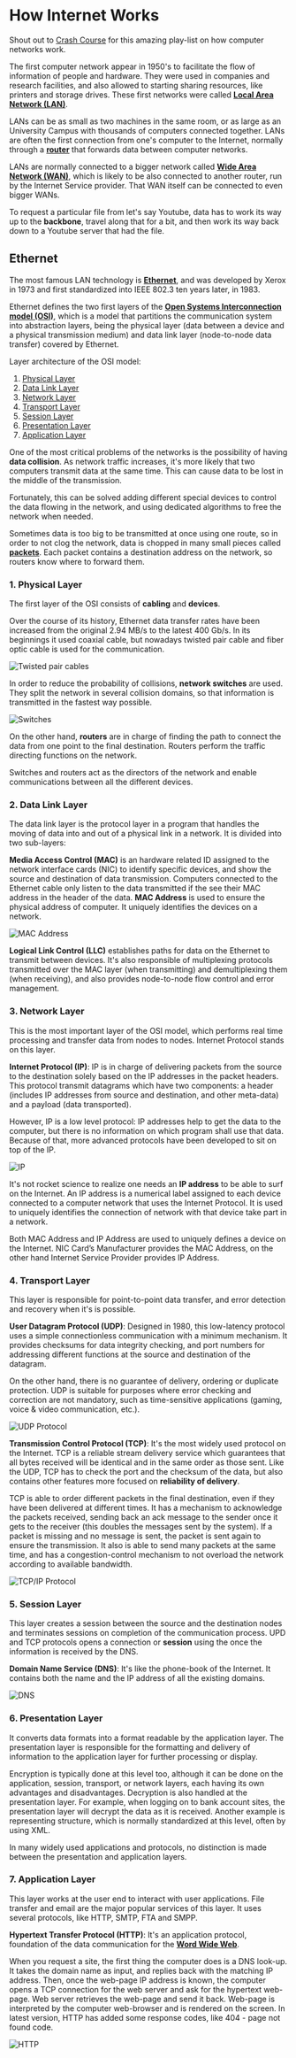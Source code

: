 # How Internet Works

Shout out to [Crash Course](https://www.youtube.com/watch?v=3QhU9jd03a0&list=LLeVAzL66F8UlP34kGyAhg2w&index=5&t=0s) for this amazing play-list on how computer networks work.

The first computer network appear in 1950's to facilitate the flow of information of people and hardware. They were used in companies and research facilities, and also allowed to starting sharing resources, like printers and storage drives. These first networks were called [**Local Area Network (LAN)**](https://en.wikipedia.org/wiki/Local_area_network).

LANs can be as small as two machines in the same room, or as large as an University Campus with thousands of computers connected together. LANs are often the first connection from one's computer to the Internet, normally through a [**router**](https://en.wikipedia.org/wiki/Router_(computing)) that forwards data between computer networks.

LANs are normally connected to a bigger network called [**Wide Area Network (WAN)**](https://en.wikipedia.org/wiki/Wide_area_network), which is likely to be also connected to another router, run by the Internet Service provider. That WAN itself can be connected to even bigger WANs.

To request a particular file from let's say Youtube, data has to work its way up to the **backbone**, travel along that for a bit, and then work its way back down to a Youtube server that had the file.

## Ethernet

The most famous LAN technology is [**Ethernet**](https://en.wikipedia.org/wiki/Ethernet), and was developed by Xerox in 1973 and first standardized into IEEE 802.3 ten years later, in 1983.

Ethernet defines the two first layers of the [**Open Systems Interconnection model (OSI)**](https://en.wikipedia.org/wiki/OSI_model), which is a model that partitions the communication system into abstraction layers, being the physical layer (data between a device and a physical transmission medium) and data link layer (node-to-node data transfer) covered by Ethernet.

Layer architecture of the OSI model:

1. [Physical Layer](#physical)
2. [Data Link Layer](#data)
3. [Network Layer](#network)
4. [Transport Layer](#transport)
5. [Session Layer](#session)
6. [Presentation Layer](#presentation)
7. [Application Layer](#application)

One of the most critical problems of the networks is the possibility of having **data collision**. As network traffic increases, it's more likely that two computers transmit data at the same time. This can cause data to be lost in the middle of the transmission.

Fortunately, this can be solved adding different special devices to control the data flowing in the network, and using dedicated algorithms to free the network when needed.

Sometimes data is too big to be transmitted at once using one route, so in order to not clog the network, data is chopped in many small pieces called [**packets**](https://en.wikipedia.org/wiki/Network_packet). Each packet contains a destination address on the network, so routers know where to forward them.

### 1. Physical Layer <a name="physical"></a>

The first layer of the OSI consists of **cabling** and **devices**.

Over the course of its history, Ethernet data transfer rates have been increased from the original 2.94 MB/s to the latest 400 Gb/s. In its beginnings it used coaxial cable, but nowadays twisted pair cable and fiber optic cable is used for the communication.

![Twisted pair cables](https://raw.githubusercontent.com/darroyolpz/How-Internet-Works/master/Images/Twisted%20pair%20cables.png)

In order to reduce the probability of collisions, **network switches** are used. They split the network in several collision domains, so that information is transmitted in the fastest way possible.

![Switches](https://raw.githubusercontent.com/darroyolpz/How-Internet-Works/master/Images/Switches.png)

On the other hand, **routers** are in charge of finding the path to connect the data from one point to the final destination. Routers perform the traffic directing functions on the network.

Switches and routers act as the directors of the network and enable communications between all the different devices.

### 2. Data Link Layer <a name="data"></a>

The data link layer is the protocol layer in a program that handles the moving of data into and out of a physical link in a network. It is divided into two sub-layers:

**Media Access Control (MAC)** is an hardware related ID assigned to the network interface cards (NIC) to identify specific devices, and show the source and destination of data transmission. Computers connected to the Ethernet cable only listen to the data transmitted if the see their MAC address in the header of the data. **MAC Address** is used to ensure the physical address of computer. It uniquely identifies the devices on a network.

![MAC Address](https://raw.githubusercontent.com/darroyolpz/How-Internet-Works/master/Images/MAC%20Address.png)

**Logical Link Control (LLC)** establishes paths for data on the Ethernet to transmit between devices. It's also responsible of multiplexing protocols transmitted over the MAC layer (when transmitting) and demultiplexing them (when receiving), and also provides node-to-node flow control and error management.

### 3. Network Layer <a name="network"></a>

This is the most important layer of the OSI model, which performs real time processing and transfer data from nodes to nodes. Internet Protocol stands on this layer.

**Internet Protocol (IP)**: IP is in charge of delivering packets from the source to the destination solely based on the IP addresses in the packet headers. This protocol transmit datagrams which have two components: a header (includes IP addresses from source and destination, and other meta-data) and a payload (data transported).

However, IP is a low level protocol: IP addresses help to get the data to the computer, but there is no information on which program shall use that data. Because of that, more advanced protocols have been developed to sit on top of the IP.

![IP](https://raw.githubusercontent.com/darroyolpz/How-Internet-Works/master/Images/IP.png)

It's not rocket science to realize one needs an **IP address** to be able to surf on the Internet. An IP address is a numerical label assigned to each device connected to a computer network that uses the Internet Protocol. It is used to uniquely identifies the connection of network with that device take part in a network.

Both MAC Address and IP Address are used to uniquely defines a device on the Internet. NIC Card’s Manufacturer provides the MAC Address, on the other hand Internet Service Provider provides IP Address.

### 4. Transport Layer <a name="transport"></a>

This layer is responsible for point-to-point data transfer, and error detection and recovery when it's is possible.

**User Datagram Protocol (UDP)**: Designed in 1980, this low-latency protocol uses a simple connectionless communication with a minimum mechanism. It provides checksums for data integrity checking, and port numbers for addressing different functions at the source and destination of the datagram.

On the other hand, there is no guarantee of delivery, ordering or duplicate protection. UDP is suitable for purposes where error checking and correction are not mandatory, such as time-sensitive applications (gaming, voice & video communication, etc.).

![UDP Protocol](https://raw.githubusercontent.com/darroyolpz/How-Internet-Works/master/Images/UDP%20Protocol.png)

**Transmission Control Protocol (TCP)**: It's the most widely used protocol on the Internet. TCP is a reliable stream delivery service which guarantees that all bytes received will be identical and in the same order as those sent. Like the UDP, TCP has to check the port and the checksum of the data, but also contains other features more focused on **reliability of delivery**.

TCP is able to order different packets in the final destination, even if they have been delivered at different times. It has a mechanism to acknowledge the packets received, sending back an ack message to the sender once it gets to the receiver (this doubles the messages sent by the system). If a packet is missing and no message is sent, the packet is sent again to ensure the transmission. It also is able to send many packets at the same time, and has a congestion-control mechanism to not overload the network according to available bandwidth.

![TCP/IP Protocol](https://raw.githubusercontent.com/darroyolpz/How-Internet-Works/master/Images/TCP%20Protocol.png)

### 5. Session Layer <a name="session"></a>

This layer creates a session between the source and the destination nodes and terminates sessions on completion of the communication process. UPD and TCP protocols opens a connection or **session** using the once the information is received by the DNS.

**Domain Name Service (DNS)**: It's like the phone-book of the Internet. It contains both the name and the IP address of all the existing domains.

![DNS](https://raw.githubusercontent.com/darroyolpz/How-Internet-Works/master/Images/DNS.png)

### 6. Presentation Layer <a name="presentation"></a>

It converts data formats into a format readable by the application layer. The presentation layer is responsible for the formatting and delivery of information to the application layer for further processing or display.

Encryption is typically done at this level too, although it can be done on the application, session, transport, or network layers, each having its own advantages and disadvantages. Decryption is also handled at the presentation layer. For example, when logging on to bank account sites, the presentation layer will decrypt the data as it is received. Another example is representing structure, which is normally standardized at this level, often by using XML.

In many widely used applications and protocols, no distinction is made between the presentation and application layers.

### 7. Application Layer <a name="application"></a>

This layer works at the user end to interact with user applications. File transfer and email are the major popular services of this layer. It uses several protocols, like HTTP, SMTP, FTA and SMPP.

**Hypertext Transfer Protocol (HTTP)**: It's an application protocol, foundation of the data communication for the [**Word Wide Web**](https://en.wikipedia.org/wiki/World_Wide_Web). 

When you request a site, the first thing the computer does is a DNS look-up. It takes the domain name as input, and replies back with the matching IP address. Then, once the web-page IP address is known, the computer opens a TCP connection for the web server and ask for the hypertext web-page. Web server retrieves the web-page and send it back. Web-page is interpreted by the computer web-browser and is rendered on the screen. In latest version, HTTP has added some response codes, like 404 - page not found code.

![HTTP](https://raw.githubusercontent.com/darroyolpz/How-Internet-Works/master/Images/HTTP.png)